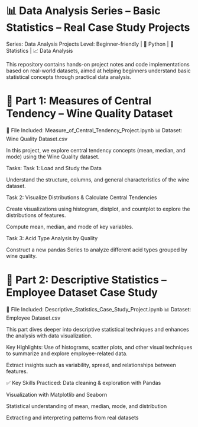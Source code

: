 # 📊 Data Analysis Series – Basic Statistics – Real Case Study Projects
Series: Data Analysis Projects
Level: Beginner-friendly | 📁 Python | 🧮 Statistics | 📈 Data Analysis

This repository contains hands-on project notes and code implementations based on real-world datasets, aimed at helping beginners understand basic statistical concepts through practical data analysis.

# 🧩 Part 1: Measures of Central Tendency – Wine Quality Dataset
📂 File Included: Measure_of_Central_Tendency_Project.ipynb
📊 Dataset: Wine Quality Dataset.csv

In this project, we explore central tendency concepts (mean, median, and mode) using the Wine Quality dataset.

Tasks:
Task 1: Load and Study the Data

Understand the structure, columns, and general characteristics of the wine dataset.

Task 2: Visualize Distributions & Calculate Central Tendencies

Create visualizations using histogram, distplot, and countplot to explore the distributions of features.

Compute mean, median, and mode of key variables.

Task 3: Acid Type Analysis by Quality

Construct a new pandas Series to analyze different acid types grouped by wine quality.

# 🧩 Part 2: Descriptive Statistics – Employee Dataset Case Study
📂 File Included: Descriptive_Statistics_Case_Study_Project.ipynb
📊 Dataset: Employee Dataset.csv

This part dives deeper into descriptive statistical techniques and enhances the analysis with data visualization.

Key Highlights:
Use of histograms, scatter plots, and other visual techniques to summarize and explore employee-related data.

Extract insights such as variability, spread, and relationships between features.

✅ Key Skills Practiced:
Data cleaning & exploration with Pandas

Visualization with Matplotlib and Seaborn

Statistical understanding of mean, median, mode, and distribution

Extracting and interpreting patterns from real datasets

